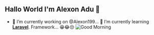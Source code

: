 ## Hallo World I'm Alexon Adu 👋

<!--
**Alexon199/Alexon199** is a ✨ _special_ ✨ repository because its `README.md` (this file) appears on your GitHub profile.

Here are some ideas to get you started:

- 🔭 I’m currently working on ...
- 🌱 I’m currently learning ...
- 👯 I’m looking to collaborate on ...
- 🤔 I’m looking for help with ...
- 💬 Ask me about ...
- 📫 How to reach me: ...
- 😄 Pronouns: ...
- ⚡ Fun fact: ...
-->

- 🔭 I’m currently working on @Alexon199...
🌱 I’m currently learning [**Laravel**](https://Laravel.com/). Framework...
😁😂😒
![Good Morning](https://media1.giphy.com/media/v1.Y2lkPTc5MGI3NjExcjk2YjRuNHBnaDlkaXgyOHBtenRmeHV4emdpeHpvZHhjNmI4bDA0ZiZlcD12MV9pbnRlcm5hbF9naWZfYnlfaWQmY3Q9Zw/dc5NLlkPEj92Vj09IY/giphy.gif)
